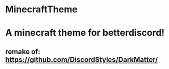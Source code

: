 # MinecraftTheme

# A minecraft theme for betterdiscord!
## remake of: https://github.com/DiscordStyles/DarkMatter/
